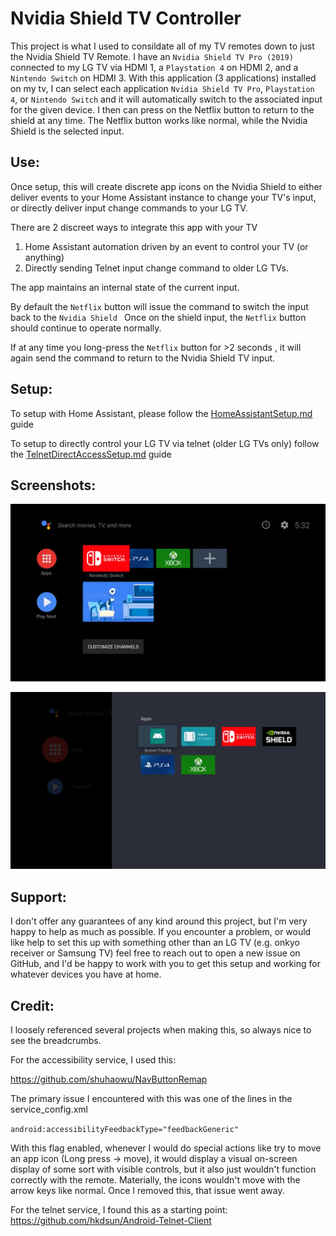# Nvidia Shield TV Controller
This project is what I used to consildate all of my TV remotes down to just the Nvidia Shield TV Remote. I have an `Nvidia Shield TV Pro (2019)` connected to my LG TV via HDMI 1, a `Playstation 4` on HDMI 2, and a `Nintendo Switch` on HDMI 3. With this application (3 applications) installed on my tv, I can select each application `Nvidia Shield TV Pro`, `Playstation 4`, or `Nintendo Switch` and it will automatically switch to the associated input for the given device. I then can press on the Netflix button to return to the shield at any time. The Netflix button works like normal, while the Nvidia Shield is the selected input.

## Use:
Once setup, this will create discrete app icons on the Nvidia Shield to either deliver events to your Home Assistant instance to change your TV's input, or directly deliver input change commands to your LG TV.

There are 2 discreet ways to integrate this app with your TV
1. Home Assistant automation driven by an event to control your TV (or anything)
2. Directly sending Telnet input change command to older LG TVs.

The app maintains an internal state of the current input.

By default the `Netflix` button will issue the command to switch the input back to the  `Nvidia Shield `
Once on the shield input, the `Netflix` button should continue to operate normally.

If at any time you long-press the `Netflix` button for >2 seconds , it will again send the command to return to the Nvidia Shield TV input.

## Setup:

To setup with Home Assistant, please follow the [HomeAssistantSetup.md](./HomeAssistantSetup.md) guide

To setup to directly control your LG TV via telnet (older LG TVs only) follow the [TelnetDirectAccessSetup.md](./TelnetDirectAccessSetup.md) guide

## Screenshots:

![Home Screen Shortcuts](./screenshots/home_screen_shortcuts.webp?raw=true "Home Screen Shortcuts")

![All Apps](./screenshots/all_apps.webp?raw=true "All Apps")


## Support:

I don't offer any guarantees of any kind around this project, but I'm very happy to help as much as possible. If you encounter a problem, or would like help to set this up with something other than an LG TV (e.g. onkyo receiver or Samsung TV) feel free to reach out to open a new issue on GitHub, and I'd be happy to work with you to get this setup and working for whatever devices you have at home.


## Credit:

I loosely referenced several projects when making this, so always nice to see the breadcrumbs.

For the accessibility service, I used this:

https://github.com/shuhaowu/NavButtonRemap

The primary issue I encountered with this was one of the lines in the service_config.xml

`android:accessibilityFeedbackType="feedbackGeneric"`

With this flag enabled, whenever I would do special actions like try to move an app icon (Long press → move), it would display a visual on-screen display of some sort with visible controls, but it also just wouldn't function correctly with the remote. Materially, the icons wouldn't move with the arrow keys like normal. Once I removed this, that issue went away.


For the telnet service, I found this as a starting point:
https://github.com/hkdsun/Android-Telnet-Client

